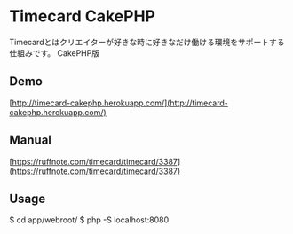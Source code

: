 Timecard CakePHP
=======
Timecardとはクリエイターが好きな時に好きなだけ働ける環境をサポートする仕組みです。
CakePHP版

Demo
----------------
[http://timecard-cakephp.herokuapp.com/](http://timecard-cakephp.herokuapp.com/)


Manual
------------
[https://ruffnote.com/timecard/timecard/3387](https://ruffnote.com/timecard/timecard/3387)

Usage
------------
$ cd app/webroot/
$ php -S localhost:8080
